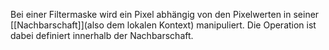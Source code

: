 Bei einer Filtermaske wird ein Pixel abhängig von den Pixelwerten in seiner [[Nachbarschaft]](also dem lokalen Kontext) manipuliert.
Die Operation ist dabei definiert innerhalb der Nachbarschaft.